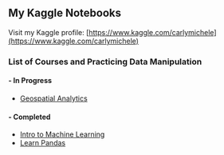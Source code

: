 ## My Kaggle Notebooks
Visit my Kaggle profile: [https://www.kaggle.com/carlymichele](https://www.kaggle.com/carlymichele)

### List of Courses and Practicing Data Manipulation
#### - In Progress
 - [Geospatial Analytics](https://github.com/prototyyype/kaggle-practice/tree/main/geospatial-analysis)


#### - Completed
 - [Intro to Machine Learning](https://github.com/prototyyype/kaggle-practice/tree/main/intro-to-ml)
 - [Learn Pandas](https://github.com/prototyyype/kaggle-practice/tree/main/pandas-course)
